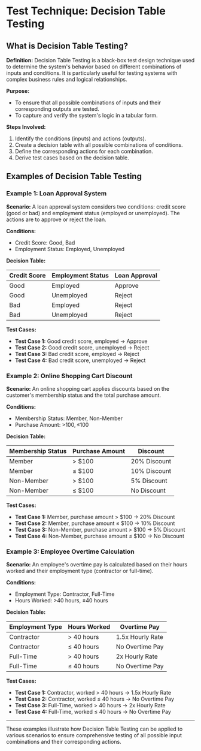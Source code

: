 # Test Technique: Decision Table Testing

## What is Decision Table Testing?

**Definition:**
Decision Table Testing is a black-box test design technique used to determine the system's behavior based on different combinations of inputs and conditions. It is particularly useful for testing systems with complex business rules and logical relationships.

**Purpose:**
- To ensure that all possible combinations of inputs and their corresponding outputs are tested.
- To capture and verify the system's logic in a tabular form.

**Steps Involved:**
1. Identify the conditions (inputs) and actions (outputs).
2. Create a decision table with all possible combinations of conditions.
3. Define the corresponding actions for each combination.
4. Derive test cases based on the decision table.

## Examples of Decision Table Testing

### Example 1: Loan Approval System

**Scenario:**
A loan approval system considers two conditions: credit score (good or bad) and employment status (employed or unemployed). The actions are to approve or reject the loan.

**Conditions:**
- Credit Score: Good, Bad
- Employment Status: Employed, Unemployed

**Decision Table:**

| Credit Score | Employment Status | Loan Approval |
|--------------|-------------------|---------------|
| Good         | Employed          | Approve       |
| Good         | Unemployed        | Reject        |
| Bad          | Employed          | Reject        |
| Bad          | Unemployed        | Reject        |

**Test Cases:**
- **Test Case 1:** Good credit score, employed -> Approve
- **Test Case 2:** Good credit score, unemployed -> Reject
- **Test Case 3:** Bad credit score, employed -> Reject
- **Test Case 4:** Bad credit score, unemployed -> Reject

### Example 2: Online Shopping Cart Discount

**Scenario:**
An online shopping cart applies discounts based on the customer's membership status and the total purchase amount.

**Conditions:**
- Membership Status: Member, Non-Member
- Purchase Amount: >$100, ≤$100

**Decision Table:**

| Membership Status | Purchase Amount | Discount     |
|-------------------|-----------------|--------------|
| Member            | > $100          | 20% Discount |
| Member            | ≤ $100          | 10% Discount |
| Non-Member        | > $100          | 5% Discount  |
| Non-Member        | ≤ $100          | No Discount  |

**Test Cases:**
- **Test Case 1:** Member, purchase amount > $100 -> 20% Discount
- **Test Case 2:** Member, purchase amount ≤ $100 -> 10% Discount
- **Test Case 3:** Non-Member, purchase amount > $100 -> 5% Discount
- **Test Case 4:** Non-Member, purchase amount ≤ $100 -> No Discount

### Example 3: Employee Overtime Calculation

**Scenario:**
An employee's overtime pay is calculated based on their hours worked and their employment type (contractor or full-time).

**Conditions:**
- Employment Type: Contractor, Full-Time
- Hours Worked: >40 hours, ≤40 hours

**Decision Table:**

| Employment Type | Hours Worked | Overtime Pay      |
|-----------------|--------------|-------------------|
| Contractor      | > 40 hours   | 1.5x Hourly Rate  |
| Contractor      | ≤ 40 hours   | No Overtime Pay   |
| Full-Time       | > 40 hours   | 2x Hourly Rate    |
| Full-Time       | ≤ 40 hours   | No Overtime Pay   |

**Test Cases:**
- **Test Case 1:** Contractor, worked > 40 hours -> 1.5x Hourly Rate
- **Test Case 2:** Contractor, worked ≤ 40 hours -> No Overtime Pay
- **Test Case 3:** Full-Time, worked > 40 hours -> 2x Hourly Rate
- **Test Case 4:** Full-Time, worked ≤ 40 hours -> No Overtime Pay

---

These examples illustrate how Decision Table Testing can be applied to various scenarios to ensure comprehensive testing of all possible input combinations and their corresponding actions.
